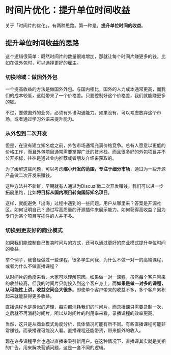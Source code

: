 # 时间片优化：提升单位时间收益

关于「时间片的优化」，有两种思路。第一种是，**提升单位时间的收益**。

## 提升单位时间收益的思路

这个逻辑很简单：既然时间片的数量很难增加，那就让每个时间片赚更多的钱。比如在做外包时，可以选择更好的雇主。

### 切换地域：做国外外包

一个提高收益的方法是做国外外包。与国内相比，国外的人力成本通常更高，而我们的成本较低，这就带来了一个价格差。只要控制好这个价格差，我们就能赚更多的钱。

不过，要做国外的业务，必须有外语沟通能力。如果没有，可以考虑放弃这个市场，或者通过学习外语来提升能力。

### 从外包到二次开发

但是，在没有建立知名度之前，外包市场通常充满价格竞争。总有人愿意以更低的价格工作，而且外包项目通常需要掌握广泛的技术栈。而且很多好的外包项目并不公开招标，往往是通过业内推荐或者朋友介绍来获取的。

为了缓解这些问题，可以考虑**缩小开发的范围，专注于细分市场**，通过为一些开源产品做二次开发来赚钱。

这种方法并不新鲜，早期就有人通过为Discuz!做二次开发赚钱。我们可以进一步拓展思路，比如**将目标从国内项目转向国际知名项目**。

这样，就能避免「出海」过程中遇到的一些问题。用户从哪里来？答案是开源社区。如何证明自己？通过写高质量的开源插件来展示能力。如何获得高收益？因为专门为某个项目写插件的人并不多。

### 切换到更友好的商业模式

如果我们能控制自己售卖时间片的方式，还可以通过更好的商业模式提升单位时间的收益。

举个例子，我曾经做过一些课程，很多学生问我，为什么不做一对一的高端课程，或者为什么不做直播课程？

从时间片的角度来看，大家可以理解原因。如果做一对一课程，虽然每个客户带来的收益较高，但我的时间片只能投入到这个客户身上。而**如果是做一对多的课程，从可能性上讲，收益空间会大很多**。即使单个客户带来的收益不多，多个客户累积起来就能获得更多收益。

直播课程也是类似的道理，每次都消耗我们的时间片。而录播课只需要录制一次，之后就不再消耗时间片。所以从时间片的利用率来看，录播课程的效率更高。

当然，这只是从商业模式角度分析，具体情况可能有所不同。有些直播课程可能非常赚钱，而录播课可能没人看。直播课程还能带货，带来额外的收入。

现在许多课程平台也通过直播来吸引新用户。在这种情况下，直播课其实就是变相的广告，用来解决营销问题，这是一套不同的逻辑。